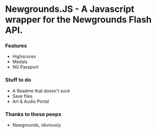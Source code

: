 Newgrounds.JS - A Javascript wrapper for the Newgrounds Flash API.
===

### Features
* Highscores
* Medals
* NG Passport

### Stuff to do
* A Readme that doesn't suck
* Save files
* Art & Audio Portal

### Thanks to these peeps
* Newgrounds, obviously.